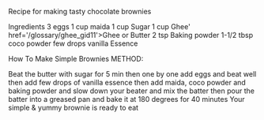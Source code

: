 Recipe for making tasty chocolate brownies

Ingredients
3 eggs
1 cup maida
1 cup Sugar
1 cup Ghee' href='/glossary/ghee_gid11'>Ghee or Butter
2 tsp Baking powder
1-1/2 tbsp coco powder
few drops vanilla Essence


How To Make Simple Brownies
METHOD:

Beat the butter with sugar for 5 min then one by one add eggs and beat well then add few drops of vanilla essence then add maida, coco powder and baking powder and slow down your beater and mix the batter then pour the batter into a greased pan and bake it at 180 degrees for 40 minutes
Your simple & yummy brownie is ready to eat
